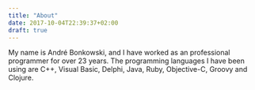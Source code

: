 ```yaml
---
title: "About"
date: 2017-10-04T22:39:37+02:00
draft: true
---
```


My name is André Bonkowski, and I have worked as an professional programmer for over 23 years. The programming languages I have been using are C++, Visual Basic, Delphi, Java, Ruby, Objective-C, Groovy and Clojure. 
